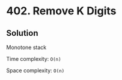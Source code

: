 # 402. Remove K Digits

## Solution

Monotone stack

Time complexity: `O(n)`

Space complexity: `O(n)`
